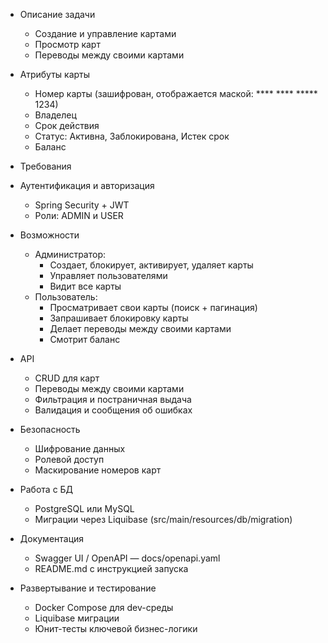 - Описание задачи
    - Создание и управление картами
    - Просмотр карт
    - Переводы между своими картами

- Атрибуты карты
    - Номер карты (зашифрован, отображается маской: **** **** ***** 1234)
    - Владелец
    - Срок действия
    - Статус: Активна, Заблокирована, Истек срок
    - Баланс

- Требования
- Аутентификация и авторизация
    - Spring Security + JWT
    - Роли: ADMIN и USER

- Возможности
    - Администратор:
        - Создает, блокирует, активирует, удаляет карты
        - Управляет пользователями
        - Видит все карты
    - Пользователь:
        - Просматривает свои карты (поиск + пагинация)
        - Запрашивает блокировку карты
        - Делает переводы между своими картами
        - Смотрит баланс

- API
    - CRUD для карт
    - Переводы между своими картами
    - Фильтрация и постраничная выдача
    - Валидация и сообщения об ошибках

- Безопасность
    - Шифрование данных
    - Ролевой доступ
    - Маскирование номеров карт

- Работа с БД
    - PostgreSQL или MySQL
    - Миграции через Liquibase (src/main/resources/db/migration)

- Документация
    - Swagger UI / OpenAPI — docs/openapi.yaml
    - README.md с инструкцией запуска

- Развертывание и тестирование
    - Docker Compose для dev-cpeды
    - Liquibase миграции
    - Юнит-тесты ключевой бизнес-логики